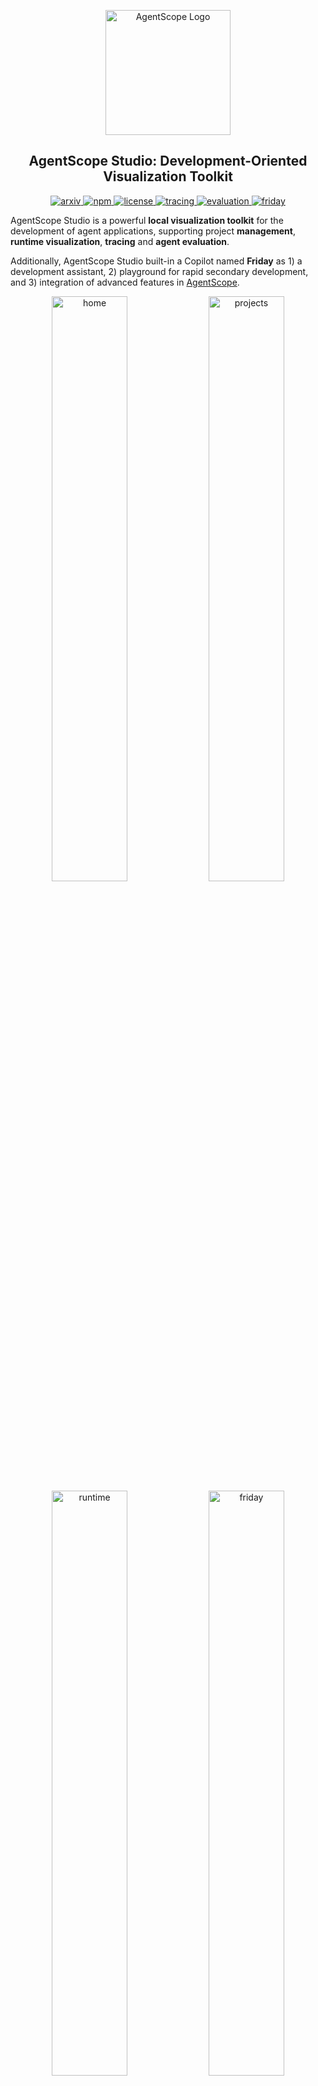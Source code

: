 <p align="center">
  <img
    src="https://img.alicdn.com/imgextra/i1/O1CN01nTg6w21NqT5qFKH1u_!!6000000001621-55-tps-550-550.svg"
    alt="AgentScope Logo"
    width="200"
  />
</p>

<h2 align="center">AgentScope Studio: Development-Oriented Visualization Toolkit</h2>

<p align="center">
    <a href="https://arxiv.org/abs/2402.14034">
        <img
            src="https://img.shields.io/badge/cs.MA-2402.14034-B31C1C?logo=arxiv&logoColor=B31C1C"
            alt="arxiv"
        />
    </a>
    <a href="https://www.npmjs.com/package/@agentscope/studio">
        <img
            src="https://img.shields.io/badge/npm-v1.0.4-blue?logo=npm"
            alt="npm"
        />
    </a>
    <a href="./LICENSE">
        <img
            src="https://img.shields.io/badge/license-Apache--2.0-black"
            alt="license"
        />
    </a>
    <a href="https://agentscope.io/">
        <img
            src="https://img.shields.io/badge/Tracing-OpenTelemetry-blue?logo=look&logoColor=green&color=dark-green"
            alt="tracing"
        />
    </a>
    <a href="https://agentscope.io/">
        <img
            src="https://img.shields.io/badge/Evaluation-Agent-blue?logo=look&color=red"
            alt="evaluation"
        />
    </a>
    <a href="https://agentscope.io/">
        <img
            src="https://img.shields.io/badge/Built--in_Copilot-Friday-blue?logo=look&color=cyan"
            alt="friday"
        />
    </a>
</p>

AgentScope Studio is a powerful **local visualization toolkit** for the development of agent applications, supporting
project **management**, **runtime visualization**, **tracing** and **agent evaluation**.

Additionally, AgentScope Studio built-in a Copilot named **Friday** as 1) a development assistant, 2) playground for
rapid secondary development, and 3) integration of advanced features in
[AgentScope](https://github.com/agentscope-ai/agentscope).

<p align="center">
    <img
        src="./assets/home.gif"
        width="49%"
        alt="home"  
    />
    <img 
        src="./assets/projects.gif"
        width="49%"
        alt="projects" 
    />    
    <img
        src="./assets/runtime.gif"
        width="49%"
        alt="runtime"
    />
    <img 
        src="./assets/friday.gif"
        width="49%"
        alt="friday" 
    />
</p>

## 📢 News

- **[2025-08]** AgentScope Studio is now open-sourced! We will continue to improve it and welcome contributions from the community.

## 💻 Installation

- From source code:

```bash
git clone https://github.com/agentscope-ai/agentscope-studio
cd agentscope-studio
npm install
npm run dev
```

- From npm

```bash
npm install -g @agentscope/studio  # or npm install @agentscope/studio

as_studio
```

## 🚀 QuickStart

To connect AgentScope applications, you need to set the `studio_url` field in the `AgentScope` initializer as follows:

```python
import agentscope

agentscope.init(
    # ...
    studio_url="http://localhost:3000"
)

# ...
```

## ⚖️ License

AgentScope is released under Apache License 2.0.

## ✨ Contributors

All thanks to our contributors:

<a href="https://github.com/agentscope-ai/agentscope-studio/graphs/contributors">
  <img src="https://contrib.rocks/image?repo=agentscope-ai/agentscope-studio&max=999&columns=12&anon=1" />
</a>
